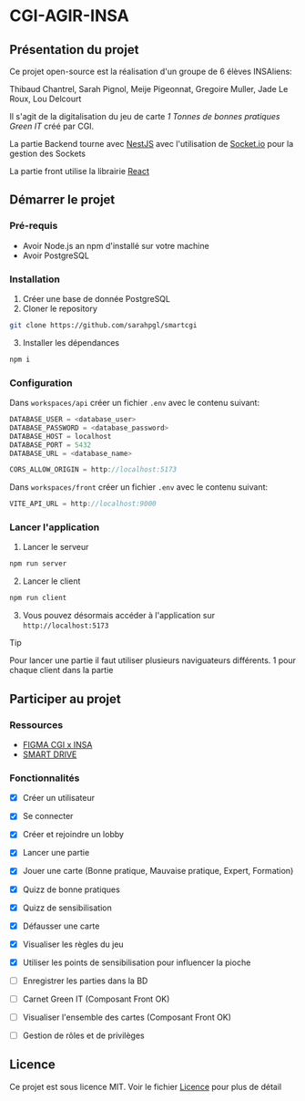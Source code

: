 # CGI-AGIR-INSA

## Présentation du projet
Ce projet open-source est la réalisation d'un groupe de 6 élèves INSAliens:

Thibaud Chantrel, Sarah Pignol, Meije Pigeonnat, Gregoire Muller, Jade Le Roux, Lou Delcourt

Il s'agit de la digitalisation du jeu de carte *1 Tonnes de bonnes pratiques Green IT* créé par CGI.

La partie Backend tourne avec [NestJS](https://docs.nestjs.com/) avec l'utilisation de [Socket.io](https://socket.io/) pour la gestion des Sockets

La partie front utilise la librairie [React](https://fr.react.dev/) 

## Démarrer le projet
### Pré-requis
- Avoir Node.js an npm d'installé sur votre machine
- Avoir PostgreSQL

### Installation
1. Créer une base de donnée PostgreSQL
2. Cloner le repository
```bash
git clone https://github.com/sarahpgl/smartcgi
```
3. Installer les dépendances
```bash
npm i
```

### Configuration
Dans `workspaces/api` créer un fichier `.env` avec le contenu suivant:
```typescript
DATABASE_USER = <database_user>
DATABASE_PASSWORD = <database_password>
DATABASE_HOST = localhost
DATABASE_PORT = 5432
DATABASE_URL = <database_name>

CORS_ALLOW_ORIGIN = http://localhost:5173
```

Dans `workspaces/front` créer un fichier `.env` avec le contenu suivant:
```typescript
VITE_API_URL = http://localhost:9000
```

### Lancer l'application
1. Lancer le serveur
```bash
npm run server
```
2. Lancer le client
```bash
npm run client
```
3. Vous pouvez désormais accéder à l'application sur `http://localhost:5173`
> [!TIP]
> Pour lancer une partie il faut utiliser plusieurs naviguateurs différents. 1 pour chaque client dans la partie

## Participer au projet

### Ressources
- [FIGMA CGI x INSA](https://www.figma.com/file/FbPY4oHhFLRzVgqEGvccqo/AGIR?type=design&mode=design)  
- [SMART DRIVE](https://drive.google.com/drive/folders/1OWyNMogHzwoZg-r0Hdf1AWiKTOXT7I-G?usp=drive_link) 

### Fonctionnalités
- [x] Créer un utilisateur
- [x] Se connecter
- [x] Créer et rejoindre un lobby
- [x] Lancer une partie
- [x] Jouer une carte (Bonne pratique, Mauvaise pratique, Expert, Formation)
- [x] Quizz de bonne pratiques
- [x] Quizz de sensibilisation
- [x] Défausser une carte
- [x] Visualiser les règles du jeu
- [x] Utiliser les points de sensibilisation pour influencer la pioche
- [ ] Enregistrer les parties dans la BD
- [ ] Carnet Green IT (Composant Front OK)
- [ ] Visualiser l'ensemble des cartes (Composant Front OK)
- [ ] Gestion de rôles et de privilèges



## Licence
Ce projet est sous licence MIT. Voir le fichier [Licence](LICENSE) pour plus de détail
